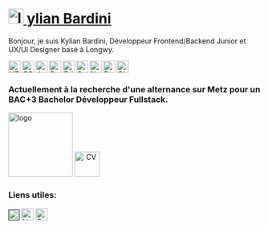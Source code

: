 # <a href="www.kylian-bardini.fr"><img alt="logo" width="30px" src="https://kylian-bardini.fr/assets/img/Logo_K.svg" /> ylian Bardini</a>
Bonjour, je suis Kylian Bardini, Développeur Frontend/Backend Junior et
UX/UI Designer basé à Longwy.

<img align="left" alt="HTML" width="24px" src="https://www.vectorlogo.zone/logos/w3_html5/w3_html5-icon.svg" />
<img align="left" alt="CSS" width="24px" src="https://www.vectorlogo.zone/logos/w3_css/w3_css-icon.svg" />
<img align="left" alt="Javacript" width="24px" src="https://upload.vectorlogo.zone/logos/javascript/images/239ec8a4-163e-4792-83b6-3f6d96911757.svg" />
<img align="left" alt="Bootstap" width="24px" src="https://upload.vectorlogo.zone/logos/getbootstrap/images/987f8f6c-263a-47b1-a85d-853cfca215d9.svg" />
<img align="left" alt="TailwindCSS" width="24px" src="https://www.vectorlogo.zone/logos/tailwindcss/tailwindcss-icon.svg" />
<img align="left" alt="Symfony" width="24px" src="https://www.vectorlogo.zone/logos/symfony/symfony-icon.svg" />
<img align="left" alt="NodeJS" width="24px" src="https://www.vectorlogo.zone/logos/nodejs/nodejs-icon.svg" />
<img align="left" alt="ReactJS" width="24px" src="https://www.vectorlogo.zone/logos/reactjs/reactjs-icon.svg" />
<img align="center" alt="GIT" width="24px" src="https://www.vectorlogo.zone/logos/git-scm/git-scm-icon.svg" />

### Actuellement à la recherche d'une alternance sur Metz pour un BAC+3 Bachelor Développeur Fullstack.

<a href="www.kylian-bardini.fr"><img alt="logo" width="128px" src="https://kylian-bardini.fr/assets/img/mns_logo.png" /></a>
<a align="center" href="https://kylian-bardini.fr/assets/cv/CV_BARDINI_KYLIAN.pdf"><img alt="CV" width="50px" src="https://cdn-icons-png.flaticon.com/512/6588/6588143.png"/></a>
<br>
### Liens utiles:
<a href=""><img alt="Portfolio" width="22px" src="https://kylian-bardini.fr/assets/img/Logo_K.svg" /></a>
<a href="https://www.linkedin.com/in/kylian-bardini-aa0528234/"><img alt="LinkedIn" width="24px" src="https://www.vectorlogo.zone/logos/linkedin/linkedin-icon.svg" /></a>
<a href="https://codepen.io/kbrdn1"><img alt="Codepen" width="24px" src="https://www.vectorlogo.zone/logos/codepen/codepen-tile.svg" /></a>
